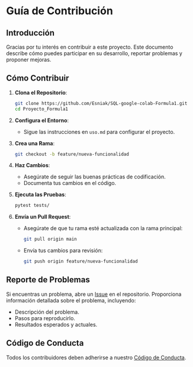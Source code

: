 
# Guía de Contribución

## Introducción

Gracias por tu interés en contribuir a este proyecto. Este documento describe cómo puedes participar en su desarrollo, reportar problemas y proponer mejoras.

## Cómo Contribuir

1. **Clona el Repositorio**:
   ```bash
   git clone https://github.com/Esniak/SQL-google-colab-Formula1.git
   cd Proyecto_Formula1
   ```

2. **Configura el Entorno**:
   - Sigue las instrucciones en `uso.md` para configurar el proyecto.

3. **Crea una Rama**:
   ```bash
   git checkout -b feature/nueva-funcionalidad
   ```

4. **Haz Cambios**:
   - Asegúrate de seguir las buenas prácticas de codificación.
   - Documenta tus cambios en el código.

5. **Ejecuta las Pruebas**:
   ```bash
   pytest tests/
   ```

6. **Envía un Pull Request**:
   - Asegúrate de que tu rama esté actualizada con la rama principal:
     ```bash
     git pull origin main
     ```
   - Envía tus cambios para revisión:
     ```bash
     git push origin feature/nueva-funcionalidad
     ```

## Reporte de Problemas

Si encuentras un problema, abre un [Issue](https://github.com/<usuario>/<repositorio>/issues) en el repositorio. Proporciona información detallada sobre el problema, incluyendo:

- Descripción del problema.
- Pasos para reproducirlo.
- Resultados esperados y actuales.

## Código de Conducta

Todos los contribuidores deben adherirse a nuestro [Código de Conducta](https://github.com/<usuario>/<repositorio>/CODE_OF_CONDUCT.md).
